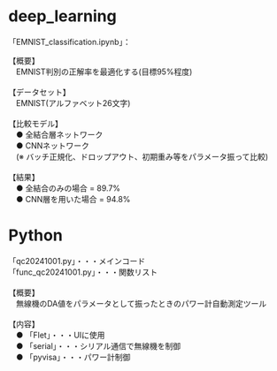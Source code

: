 # deep_learning
「EMNIST_classification.ipynb」：  

【概要】  
　EMNIST判別の正解率を最適化する(目標95%程度)  
<br>
【データセット】  
　EMNIST(アルファベット26文字)  
<br>
【比較モデル】  
　● 全結合層ネットワーク  
　● CNNネットワーク  
　(※ バッチ正規化、ドロップアウト、初期重み等をパラメータ振って比較)  
<br>
【結果】  
　● 全結合のみの場合 = 89.7%  
　● CNN層を用いた場合 = 94.8%  
  
# Python  
「qc20241001.py」・・・メインコード  
「func_qc20241001.py」・・・関数リスト  
<br>
【概要】  
　無線機のDA値をパラメータとして振ったときのパワー計自動測定ツール  
<br>
【内容】  
　● 「Flet」・・・UIに使用  
　● 「serial」・・・シリアル通信で無線機を制御  
　● 「pyvisa」・・・パワー計制御
